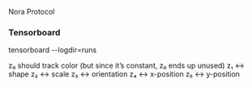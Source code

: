 Nora Protocol

### Tensorboard
tensorboard --logdir=runs


z₀ should track color (but since it’s constant, z₀ ends up unused)
z₁ ↔ shape
z₂ ↔ scale
z₃ ↔ orientation
z₄ ↔ x-position
z₅ ↔ y-position